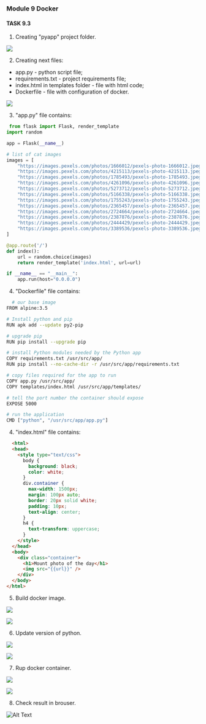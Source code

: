 ### Module 9 Docker
#### TASK 9.3 

 1. Creating "pyapp" project folder.

 ![](Screenshots/1.png)
 
 2. Creating next files:
 
 - app.py - python script file;
 - requirements.txt - project requirements file;
 - index.html in templates folder - file with html code;
 - Dockerfile - file with configuration of docker.
 
 ![](Screenshots/2.png)
 
 3. "app.py" file contains:
 
```python
 from flask import Flask, render_template
import random

app = Flask(__name__)

# list of cat images
images = [
	"https://images.pexels.com/photos/1666012/pexels-photo-1666012.jpeg?auto=compress&cs=tinysrgb&dpr=2&h=750&w=1260",
	"https://images.pexels.com/photos/4215113/pexels-photo-4215113.jpeg?auto=compress&cs=tinysrgb&dpr=2&h=750&w=1260",
	"https://images.pexels.com/photos/1785493/pexels-photo-1785493.jpeg?auto=compress&cs=tinysrgb&dpr=2&h=750&w=1260",
	"https://images.pexels.com/photos/4261096/pexels-photo-4261096.jpeg?auto=compress&cs=tinysrgb&dpr=2&h=750&w=1260",
	"https://images.pexels.com/photos/5273712/pexels-photo-5273712.jpeg?auto=compress&cs=tinysrgb&dpr=2&h=750&w=1260",
	"https://images.pexels.com/photos/5166338/pexels-photo-5166338.jpeg?auto=compress&cs=tinysrgb&dpr=2&h=750&w=1260",
	"https://images.pexels.com/photos/1755243/pexels-photo-1755243.jpeg?auto=compress&cs=tinysrgb&dpr=2&h=750&w=1260",
	"https://images.pexels.com/photos/2365457/pexels-photo-2365457.jpeg?auto=compress&cs=tinysrgb&dpr=2&h=750&w=1260",
	"https://images.pexels.com/photos/2724664/pexels-photo-2724664.jpeg?auto=compress&cs=tinysrgb&dpr=2&h=750&w=1260",
	"https://images.pexels.com/photos/2387876/pexels-photo-2387876.jpeg?auto=compress&cs=tinysrgb&dpr=2&h=750&w=1260",
	"https://images.pexels.com/photos/2444429/pexels-photo-2444429.jpeg?auto=compress&cs=tinysrgb&dpr=2&h=750&w=1260",
	"https://images.pexels.com/photos/3389536/pexels-photo-3389536.jpeg?auto=compress&cs=tinysrgb&dpr=2&h=750&w=1260"
]

@app.route('/')
def index():
    url = random.choice(images)
    return render_template('index.html', url=url)

if __name__ == "__main__":
    app.run(host="0.0.0.0")
```
 
 4. "Dockerfile" file contains:
  
```bash
  # our base image
FROM alpine:3.5

# Install python and pip
RUN apk add --update py2-pip

# upgrade pip
RUN pip install --upgrade pip

# install Python modules needed by the Python app
COPY requirements.txt /usr/src/app/
RUN pip install --no-cache-dir -r /usr/src/app/requirements.txt

# copy files required for the app to run
COPY app.py /usr/src/app/
COPY templates/index.html /usr/src/app/templates/

# tell the port number the container should expose
EXPOSE 5000

# run the application
CMD ["python", "/usr/src/app/app.py"]
```
  
  4. "index.html" file contains:
  
```html
  <html>
  <head>
    <style type="text/css">
      body {
        background: black;
        color: white;
      }
      div.container {
        max-width: 1500px;
        margin: 100px auto;
        border: 20px solid white;
        padding: 10px;
        text-align: center;
      }
      h4 {
        text-transform: uppercase;
      }
    </style>
  </head>
  <body>
    <div class="container">
      <h1>Mount photo of the day</h1>
      <img src="{{url}}" />
    </div>
  </body>
</html>
```
 5. Build docker image.
  
 ![](Screenshots/3.png)
 
 ![](Screenshots/4.png)
 
 6. Update version of python.
 
 ![](Screenshots/5.png)
 
 ![](Screenshots/6.png)
 
 7. Rup docker container.
 
 ![](Screenshots/7.png)
 
 ![](Screenshots/8.png)
 
 8. Check result in brouser.
 
 ![Alt Text](https://github.com/Yevhenii-Orlov/DevOps_online_Kiev_2020Q42021Q1/blob/main/m9/Task9.3/Screenshots/9.gif)
